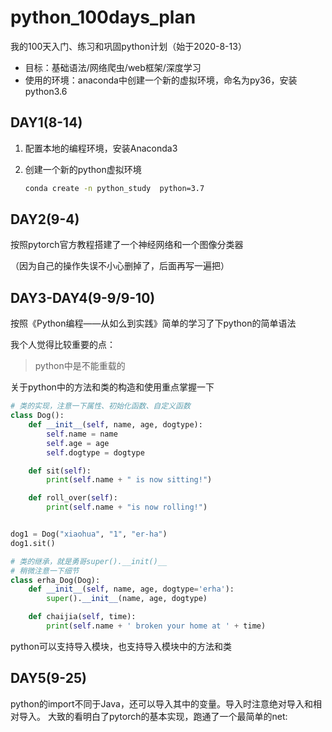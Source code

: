 # python_100days_plan
我的100天入门、练习和巩固python计划（始于2020-8-13）

- 目标：基础语法/网络爬虫/web框架/深度学习
- 使用的环境：anaconda中创建一个新的虚拟环境，命名为py36，安装python3.6

## DAY1(8-14)
1. 配置本地的编程环境，安装Anaconda3

2. 创建一个新的python虚拟环境

   ```cmd
   conda create -n python_study  python=3.7
   ```
## DAY2(9-4)
按照pytorch官方教程搭建了一个神经网络和一个图像分类器

（因为自己的操作失误不小心删掉了，后面再写一遍把）

## DAY3-DAY4(9-9/9-10)  
按照《Python编程——从如么到实践》简单的学习了下python的简单语法
 
我个人觉得比较重要的点：
 
> python中是不能重载的

关于python中的方法和类的构造和使用重点掌握一下
```python
# 类的实现，注意一下属性、初始化函数、自定义函数
class Dog():
    def __init__(self, name, age, dogtype):
        self.name = name
        self.age = age
        self.dogtype = dogtype

    def sit(self):
        print(self.name + " is now sitting!")

    def roll_over(self):
        print(self.name + "is now rolling!")


dog1 = Dog("xiaohua", "1", "er-ha")
dog1.sit()
```
```python
# 类的继承，就是勇哥super().__init()__
# 稍微注意一下细节
class erha_Dog(Dog):
    def __init__(self, name, age, dogtype='erha'):
        super().__init__(name, age, dogtype)

    def chaijia(self, time):
        print(self.name + ' broken your home at ' + time)
```

python可以支持导入模块，也支持导入模块中的方法和类

## DAY5(9-25)
python的import不同于Java，还可以导入其中的变量。导入时注意绝对导入和相对导入。
大致的看明白了pytorch的基本实现，跑通了一个最简单的net:
